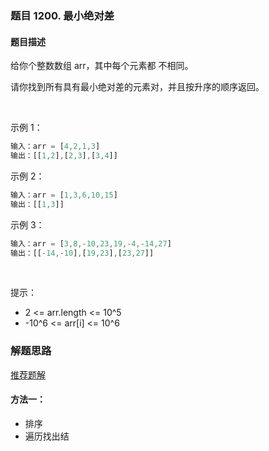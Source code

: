 ### 题目 1200. 最小绝对差
#### 题目描述
给你个整数数组 arr，其中每个元素都 不相同。

请你找到所有具有最小绝对差的元素对，并且按升序的顺序返回。

 

示例 1：

```js
输入：arr = [4,2,1,3]
输出：[[1,2],[2,3],[3,4]]
```
示例 2：

```js
输入：arr = [1,3,6,10,15]
输出：[[1,3]]
```
示例 3：

```js
输入：arr = [3,8,-10,23,19,-4,-14,27]
输出：[[-14,-10],[19,23],[23,27]]
```
 

提示：

- 2 <= arr.length <= 10^5
- -10^6 <= arr[i] <= 10^6

### 解题思路
[推荐题解](https://leetcode-cn.com/problems/minimum-absolute-difference/solution/pythonyi-ci-bian-li-zhi-jie-bao-li-jiu-w-h4kd/)
#### 方法一：
- 排序
- 遍历找出结